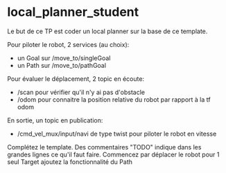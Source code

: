 # local_planner_student

Le but de ce TP est coder un local planner sur la base de ce template.

Pour piloter le robot, 2 services (au choix):
- un Goal sur /move_to/singleGoal
- un Path sur /move_to/pathGoal

Pour évaluer le déplacement, 2 topic en écoute:
- /scan pour vérifier qu'il n'y ai pas d'obstacle
- /odom pour connaitre la position relative du robot par rapport à la tf odom

En sortie, un topic en publication:
- /cmd_vel_mux/input/navi de type twist pour piloter le robot en vitesse

Complétez le template. Des commentaires "TODO" indique dans les grandes lignes ce qu'il faut faire.
Commencez par déplacer le robot pour 1 seul Target ajoutez la fonctionnalité du Path
